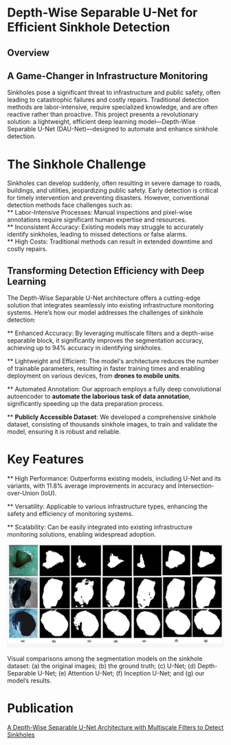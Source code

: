 # Depth-Wise Separable U-Net for Efficient Sinkhole Detection

## Overview
## A Game-Changer in Infrastructure Monitoring
Sinkholes pose a significant threat to infrastructure and public safety, often leading to catastrophic failures and costly repairs. Traditional detection methods are labor-intensive, require specialized knowledge, and are often reactive rather than proactive. This project presents a revolutionary solution: 
a lightweight, efficient deep learning model—Depth-Wise Separable U-Net (DAU-Net)—designed to automate and enhance sinkhole detection.

# The Sinkhole Challenge
Sinkholes can develop suddenly, often resulting in severe damage to roads, buildings, and utilities, jeopardizing public safety.
Early detection is critical for timely intervention and preventing disasters. However, conventional detection methods face challenges such as:  
** Labor-Intensive Processes: Manual inspections and pixel-wise annotations require significant human expertise and resources.    
** Inconsistent Accuracy: Existing models may struggle to accurately identify sinkholes, leading to missed detections or false alarms.  
** High Costs: Traditional methods can result in extended downtime and costly repairs.  

## Transforming Detection Efficiency with Deep Learning
The Depth-Wise Separable U-Net architecture offers a cutting-edge solution that integrates seamlessly into existing infrastructure monitoring systems.
Here’s how our model addresses the challenges of sinkhole detection:  

** Enhanced Accuracy: By leveraging multiscale filters and a depth-wise separable block, it significantly improves the segmentation accuracy, achieving up to 94% accuracy in identifying sinkholes.  

** Lightweight and Efficient: The model's architecture reduces the number of trainable parameters, resulting in faster training times and enabling deployment on various devices, from **drones to mobile units**.    

** Automated Annotation: Our approach employs a fully deep convolutional autoencoder to **automate the laborious task of **data annotation****, significantly speeding up the data preparation process.

** **Publicly Accessible Dataset**: We developed a comprehensive sinkhole dataset, consisting of thousands sinkhole images, to train and validate the model, ensuring it is robust and reliable.

# Key Features
** High Performance: Outperforms existing models, including U-Net and its variants, with 11.8% average improvements in accuracy and Intersection-over-Union (IoU).

** Versatility: Applicable to various infrastructure types, enhancing the safety and efficiency of monitoring systems.

** Scalability: Can be easily integrated into existing infrastructure monitoring solutions, enabling widespread adoption.


![Alt text](samples.png)


Visual comparisons among the segmentation models on the sinkhole dataset: (a) the original images; (b) the ground truth; (c) U-Net; (d) Depth-Separable U-Net; (e) Attention U-Net; (f) Inception U-Net; and (g) our model’s results.

# Publication
[A Depth-Wise Separable U-Net Architecture with Multiscale Filters to Detect Sinkholes](https://www.mdpi.com/2072-4292/15/5/1384)





